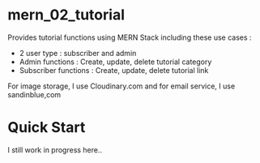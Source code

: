 # mern_02_tutorial
Provides tutorial functions using MERN Stack including these use cases :
- 2 user type : subscriber and admin
- Admin functions : Create, update, delete tutorial category
- Subscriber functions : Create, update, delete tutorial link

For image storage, I use Cloudinary.com and for email service, I use sandinblue,com

# Quick Start
 
 I still work in progress here..